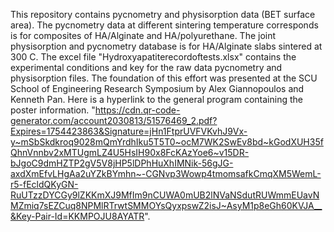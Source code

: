 This repository contains pycnometry and physisorption data (BET surface area). The pycnometry data at different sintering temperature corresponds is for composites of HA/Alginate and HA/polyurethane. The joint physisorption and pycnometry database is for HA/Alginate slabs sintered at 300 C.
The excel file "Hydroxyapatiterecordoftests.xlsx" contains the experimental conditions and key for the raw data pycnometry and physisorption files.
The foundation of this effort was presented at the SCU School of Engineering Research Symposium by Alex Giannopoulos and Kenneth Pan. Here is a hyperlink to the general program containing the poster information. "https://cdn.qr-code-generator.com/account2030813/51576469_2.pdf?Expires=1754423863&Signature=jHn1FtprUVFVKvhJ9Vx-y~mSbSkdkroq9028mQmYrdhIku5T5T0~ocM7WK2SwEv8bd~kGodXUH35fQhnVnnbv2xMTUgmLZ4U5HsIH90x8FcKAzYoe6~v15DR-bJgoC9dmHZTP2gV5V8jHP5lDPhHuXhIMNik-56gJG-axdXmEfvLHgAa2uYZkBYmhn~-CGNvp3Wowp4tmomsafkCmqXM5WemL-r5-fEcldQKyGN-RuUTzzDYCGy9lZKKmXJ9MfIm9nCUWA0mUB2lNVaNSdutRUWmmEUavNMZmiq7sEZCuq8NPMlRTrwtSMMOYsQyxpswZ2isJ~AsyM1p8eGh60KVJA__&Key-Pair-Id=KKMPOJU8AYATR".
